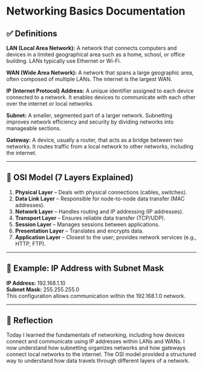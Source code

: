 # Networking Basics Documentation

## ✅ Definitions

**LAN (Local Area Network):**
A network that connects computers and devices in a limited geographical area such as a home, school, or office building. LANs typically use Ethernet or Wi-Fi.

**WAN (Wide Area Network):**
A network that spans a large geographic area, often composed of multiple LANs. The internet is the largest WAN.

**IP (Internet Protocol) Address:**
A unique identifier assigned to each device connected to a network. It enables devices to communicate with each other over the internet or local networks.

**Subnet:**
A smaller, segmented part of a larger network. Subnetting improves network efficiency and security by dividing networks into manageable sections.

**Gateway:**
A device, usually a router, that acts as a bridge between two networks. It routes traffic from a local network to other networks, including the internet.

---

## 🧠 OSI Model (7 Layers Explained)
1. **Physical Layer** – Deals with physical connections (cables, switches).
2. **Data Link Layer** – Responsible for node-to-node data transfer (MAC addresses).
3. **Network Layer** – Handles routing and IP addressing (IP addresses).
4. **Transport Layer** – Ensures reliable data transfer (TCP/UDP).
5. **Session Layer** – Manages sessions between applications.
6. **Presentation Layer** – Translates and encrypts data.
7. **Application Layer** – Closest to the user; provides network services (e.g., HTTP, FTP).

---

## 📌 Example: IP Address with Subnet Mask
**IP Address:** 192.168.1.10  
**Subnet Mask:** 255.255.255.0  
This configuration allows communication within the 192.168.1.0 network.

---

## 📝 Reflection
Today I learned the fundamentals of networking, including how devices connect and communicate using IP addresses within LANs and WANs. I now understand how subnetting organizes networks and how gateways connect local networks to the internet. The OSI model provided a structured way to understand how data travels through different layers of a network.

